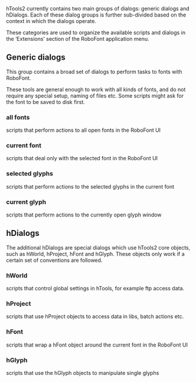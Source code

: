 hTools2 currently contains two main groups of dialogs: generic dialogs and hDialogs. Each of these dialog groups is further sub-divided based on the context in which the dialogs operate.

These categories are used to organize the available scripts and dialogs in the ‘Extensions’ section of the RoboFont application menu.

## Generic dialogs

This group contains a broad set of dialogs to perform tasks to fonts with RoboFont.

These tools are general enough to work with all kinds of fonts, and do not require any special setup, naming of files etc. Some scripts might ask for the font to be saved to disk first.

### all fonts
 
scripts that perform actions to all open fonts in the RoboFont UI

### current font

scripts that deal only with the selected font in the RoboFont UI

### selected glyphs

scripts that perform actions to the selected glyphs in the current font

### current glyph

scripts that perform actions to the currently open glyph window

## hDialogs

The additional hDialogs are special dialogs which use hTools2 core objects, such as hWorld, hProject, hFont and hGlyph. These objects only work if a certain set of conventions are followed.

### hWorld

scripts that control global settings in hTools, for example ftp access data.

### hProject

scripts that use hProject objects to access data in libs, batch actions etc.

### hFont

scripts that wrap a hFont object around the current font in the RoboFont UI

### hGlyph

scripts that use the hGlyph objects to manipulate single glyphs
